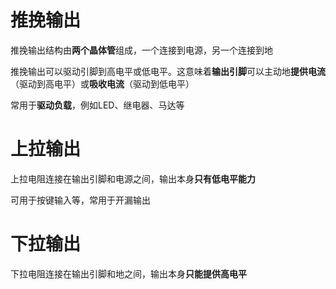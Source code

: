 # 推挽输出
推挽输出结构由**两个晶体管**组成，一个连接到电源，另一个连接到地

推挽输出可以驱动引脚到高电平或低电平。这意味着**输出引脚**可以主动地**提供电流**（驱动到高电平）或**吸收电流**（驱动到低电平）

常用于**驱动负载**，例如LED、继电器、马达等
# 上拉输出
上拉电阻连接在输出引脚和电源之间，输出本身**只有低电平能力**

可用于按键输入等，常用于开漏输出
# 下拉输出
下拉电阻连接在输出引脚和地之间，输出本身**只能提供高电平**












